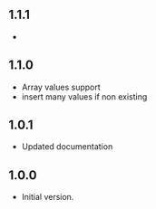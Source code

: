 ## 1.1.1

- 

## 1.1.0

- Array values support
- insert many values if non existing

## 1.0.1

- Updated documentation

## 1.0.0

- Initial version.
